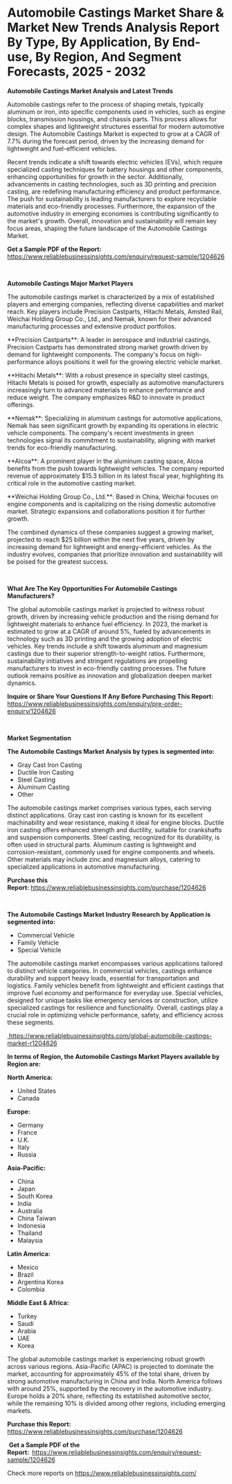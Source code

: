 <p><h1>Automobile Castings Market Share & Market New Trends Analysis Report By Type, By Application, By End-use, By Region, And Segment Forecasts, 2025 - 2032</h1></p><p><strong>Automobile Castings Market Analysis and Latest Trends</strong></p>
<p><p>Automobile castings refer to the process of shaping metals, typically aluminum or iron, into specific components used in vehicles, such as engine blocks, transmission housings, and chassis parts. This process allows for complex shapes and lightweight structures essential for modern automotive design. The Automobile Castings Market is expected to grow at a CAGR of 7.7% during the forecast period, driven by the increasing demand for lightweight and fuel-efficient vehicles. </p><p>Recent trends indicate a shift towards electric vehicles (EVs), which require specialized casting techniques for battery housings and other components, enhancing opportunities for growth in the sector. Additionally, advancements in casting technologies, such as 3D printing and precision casting, are redefining manufacturing efficiency and product performance. The push for sustainability is leading manufacturers to explore recyclable materials and eco-friendly processes. Furthermore, the expansion of the automotive industry in emerging economies is contributing significantly to the market's growth. Overall, innovation and sustainability will remain key focus areas, shaping the future landscape of the Automobile Castings Market.</p></p>
<p><strong>Get a Sample PDF of the Report:&nbsp;</strong> <a href="https://www.reliablebusinessinsights.com/enquiry/request-sample/1204626?utm_campaign=3074&utm_medium=2&utm_source=Github&utm_content=ia&utm_term=30032025&utm_id=automobile-castings">https://www.reliablebusinessinsights.com/enquiry/request-sample/1204626</a></p>
<p>&nbsp;</p>
<p><strong>Automobile Castings Major Market Players</strong></p>
<p><p>The automobile castings market is characterized by a mix of established players and emerging companies, reflecting diverse capabilities and market reach. Key players include Precision Castparts, Hitachi Metals, Amsted Rail, Weichai Holding Group Co., Ltd., and Nemak, known for their advanced manufacturing processes and extensive product portfolios.</p><p>**Precision Castparts**: A leader in aerospace and industrial castings, Precision Castparts has demonstrated strong market growth driven by demand for lightweight components. The company's focus on high-performance alloys positions it well for the growing electric vehicle market. </p><p>**Hitachi Metals**: With a robust presence in specialty steel castings, Hitachi Metals is poised for growth, especially as automotive manufacturers increasingly turn to advanced materials to enhance performance and reduce weight. The company emphasizes R&D to innovate in product offerings.</p><p>**Nemak**: Specializing in aluminum castings for automotive applications, Nemak has seen significant growth by expanding its operations in electric vehicle components. The company's recent investments in green technologies signal its commitment to sustainability, aligning with market trends for eco-friendly manufacturing.</p><p>**Alcoa**: A prominent player in the aluminum casting space, Alcoa benefits from the push towards lightweight vehicles. The company reported revenue of approximately $15.3 billion in its latest fiscal year, highlighting its critical role in the automotive casting market.</p><p>**Weichai Holding Group Co., Ltd.**: Based in China, Weichai focuses on engine components and is capitalizing on the rising domestic automotive market. Strategic expansions and collaborations position it for further growth.</p><p>The combined dynamics of these companies suggest a growing market, projected to reach $25 billion within the next five years, driven by increasing demand for lightweight and energy-efficient vehicles. As the industry evolves, companies that prioritize innovation and sustainability will be poised for the greatest success.</p></p>
<p>&nbsp;</p>
<p><strong>What Are The Key Opportunities For Automobile Castings Manufacturers?</strong></p>
<p><p>The global automobile castings market is projected to witness robust growth, driven by increasing vehicle production and the rising demand for lightweight materials to enhance fuel efficiency. In 2023, the market is estimated to grow at a CAGR of around 5%, fueled by advancements in technology such as 3D printing and the growing adoption of electric vehicles. Key trends include a shift towards aluminum and magnesium castings due to their superior strength-to-weight ratios. Furthermore, sustainability initiatives and stringent regulations are propelling manufacturers to invest in eco-friendly casting processes. The future outlook remains positive as innovation and globalization deepen market dynamics.</p></p>
<p><strong>Inquire or Share Your Questions If Any Before Purchasing This Report:</strong> <a href="https://www.reliablebusinessinsights.com/enquiry/pre-order-enquiry/1204626?utm_campaign=3074&utm_medium=2&utm_source=Github&utm_content=ia&utm_term=30032025&utm_id=automobile-castings">https://www.reliablebusinessinsights.com/enquiry/pre-order-enquiry/1204626</a></p>
<p>&nbsp;</p>
<p><strong>Market Segmentation</strong></p>
<p><strong>The Automobile Castings Market Analysis by types is segmented into:</strong></p>
<p><ul><li>Gray Cast Iron Casting</li><li>Ductile Iron Casting</li><li>Steel Casting</li><li>Aluminum Casting</li><li>Other</li></ul></p>
<p><p>The automobile castings market comprises various types, each serving distinct applications. Gray cast iron casting is known for its excellent machinability and wear resistance, making it ideal for engine blocks. Ductile iron casting offers enhanced strength and ductility, suitable for crankshafts and suspension components. Steel casting, recognized for its durability, is often used in structural parts. Aluminum casting is lightweight and corrosion-resistant, commonly used for engine components and wheels. Other materials may include zinc and magnesium alloys, catering to specialized applications in automotive manufacturing.</p></p>
<p><strong>Purchase this Report:&nbsp;</strong><a href="https://www.reliablebusinessinsights.com/purchase/1204626?utm_campaign=3074&utm_medium=2&utm_source=Github&utm_content=ia&utm_term=30032025&utm_id=automobile-castings">https://www.reliablebusinessinsights.com/purchase/1204626</a></p>
<p>&nbsp;</p>
<p><strong>The Automobile Castings Market Industry Research by Application is segmented into:</strong></p>
<p><ul><li>Commercial Vehicle</li><li>Family Vehicle</li><li>Special Vehicle</li></ul></p>
<p><p>The automobile castings market encompasses various applications tailored to distinct vehicle categories. In commercial vehicles, castings enhance durability and support heavy loads, essential for transportation and logistics. Family vehicles benefit from lightweight and efficient castings that improve fuel economy and performance for everyday use. Special vehicles, designed for unique tasks like emergency services or construction, utilize specialized castings for resilience and functionality. Overall, castings play a crucial role in optimizing vehicle performance, safety, and efficiency across these segments.</p></p>
<p><a href="https://www.reliablebusinessinsights.com/global-automobile-castings-market-r1204626?utm_campaign=3074&utm_medium=2&utm_source=Github&utm_content=ia&utm_term=30032025&utm_id=automobile-castings">&nbsp;https://www.reliablebusinessinsights.com/global-automobile-castings-market-r1204626</a></p>
<p><strong>In terms of Region, the Automobile Castings Market Players available by Region are:</strong></p>
<p>
    <p> <strong> North America: </strong>
        <ul>
            <li>United States</li>
            <li>Canada</li>
        </ul>
        </p> 
    <p> <strong> Europe: </strong>
        <ul>
            <li>Germany</li>
            <li>France</li>
            <li>U.K.</li>
            <li>Italy</li>
            <li>Russia</li>
        </ul>
        </p> 
    <p> <strong> Asia-Pacific: </strong>
        <ul>
            <li>China</li>
            <li>Japan</li>
            <li>South Korea</li>
            <li>India</li>
            <li>Australia</li>
            <li>China Taiwan</li>
            <li>Indonesia</li>
            <li>Thailand</li>
            <li>Malaysia</li>
        </ul>
        </p> 
    <p> <strong> Latin America: </strong>
        <ul>
            <li>Mexico</li>
            <li>Brazil</li>
            <li>Argentina Korea</li>
            <li>Colombia</li>
        </ul>
        </p> 
    <p> <strong> Middle East & Africa: </strong>
        <ul>
            <li>Turkey</li>
            <li>Saudi</li>
            <li>Arabia</li>
            <li>UAE</li>
            <li>Korea</li>
        </ul>
    </p>
    </p>
<p><p>The global automobile castings market is experiencing robust growth across various regions. Asia-Pacific (APAC) is projected to dominate the market, accounting for approximately 45% of the total share, driven by strong automotive manufacturing in China and India. North America follows with around 25%, supported by the recovery in the automotive industry. Europe holds a 20% share, reflecting its established automotive sector, while the remaining 10% is divided among other regions, including emerging markets.</p></p>
<p><strong>Purchase this Report: </strong><a href="https://www.reliablebusinessinsights.com/purchase/1204626?utm_campaign=3074&utm_medium=2&utm_source=Github&utm_content=ia&utm_term=30032025&utm_id=automobile-castings">https://www.reliablebusinessinsights.com/purchase/1204626</a></p>
<p>&nbsp;<strong>Get a Sample PDF of the Report:&nbsp;&nbsp;</strong><a href="https://www.reliablebusinessinsights.com/enquiry/request-sample/1204626?utm_campaign=3074&utm_medium=2&utm_source=Github&utm_content=ia&utm_term=30032025&utm_id=automobile-castings">https://www.reliablebusinessinsights.com/enquiry/request-sample/1204626</a></p>
<p><strong></strong></p>
<p>Check more reports on <a href="https://www.reliablebusinessinsights.com/?utm_campaign=3074&utm_medium=2&utm_source=Github&utm_content=ia&utm_term=30032025&utm_id=automobile-castings">https://www.reliablebusinessinsights.com/</a></p>